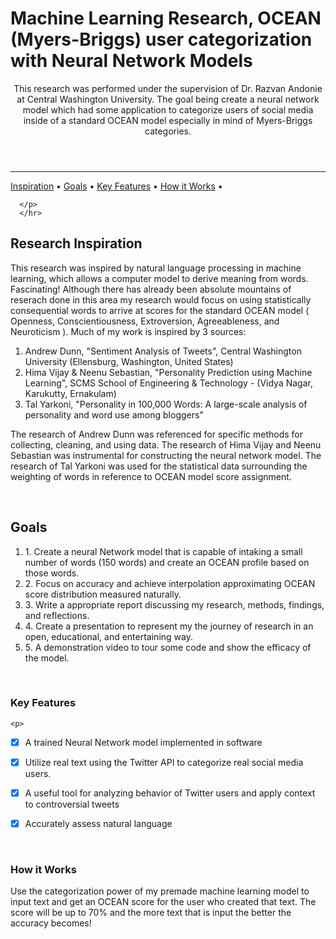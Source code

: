 <header>
  <h1  align="left">Machine Learning Research, OCEAN (Myers-Briggs) user categorization with Neural Network Models</h1>
 



</p>
  <p>
    This research was performed under the supervision of Dr. Razvan Andonie at Central Washington University. The goal being create a neural network model which had some application to categorize users of social media inside of a standard OCEAN model especially in mind of Myers-Briggs categories. 
  </p>
</header>

<!-- table of contents-->
<nav>
      <hr>
      <p align="left">
	    <a href="inspiration">Inspiration</a> •
         <a href="goals ">Goals</a> •
            <a href="#key-features">Key Features</a> •
            <a href="#how-to-use">How it Works</a> •
        
      </p>
      </hr>
</nav>

<section id="inspiration">

  <h1>Research Inspiration</h1>
  <p>
    This research was inspired by natural language processing in machine learning, which allows a computer model to derive meaning from words. Fascinating! Although there has already been absolute mountains of reserach done in this area my research would focus on using statistically consequential words to arrive at scores for the standard OCEAN model ( Openness, Conscientiousness, Extroversion, Agreeableness, and Neuroticism ). Much of my work is inspired by 3 sources: 
    <ol>
      <li>Andrew Dunn, "Sentiment Analysis of Tweets", Central Washington University (Ellensburg, Washington, United States) </li>
      <li>Hima Vijay & Neenu Sebastian, "Personality Prediction using Machine Learning", SCMS School of Engineering & Technology -  (Vidya Nagar, Karukutty, Ernakulam)</li>
      <li>Tal Yarkoni, "Personality in 100,000 Words: A large-scale analysis of personality and word use among bloggers"</li>
    </ol>

The research of Andrew Dunn was referenced for specific methods for collecting, cleaning, and using data. The research of Hima Vijay and Neenu Sebastian was instrumental for constructing the neural network model. The research of Tal Yarkoni was used for the statistical data surrounding the weighting of words in reference to OCEAN model score assignment.
  </p>
  <br/>
</section>

<section id="goals">
  <h1>Goals</h1>
  <p>
    
  <ol>
    <li>
     1. Create a neural Network model that is capable of intaking a small number of words (150 words) and create an OCEAN profile based on those words.
    </li>
    <li>
      2. Focus on accuracy and achieve interpolation approximating OCEAN score distribution measured naturally.
    </li>
    <li>
      3. Write a appropriate report discussing my research, methods, findings, and reflections.
    </li>
    <li>
      4. Create a presentation to represent my the journey of research in an open, educational, and entertaining way.
    </li>
    <li>
      5. A demonstration video to tour some code and show the efficacy of the model.
    </li>
  </ol>
    
  </p>
  <br/>
</section>

<section id="key-features">
  <!-- Demonstration GIF -->
  <article>
    <h1>Key Features</h1>

    <p>
      
- [x] A trained Neural Network model implemented in software
- [x] Utilize real text using the Twitter API to categorize real social media users.
- [x] A useful tool for analyzing behavior of Twitter users and apply context to controversial tweets

- [x] Accurately assess natural language 

    </p>
  </article>
  <br/>
</section>

<section id="how-to-use">
  <article>
    <h1>How it Works</h1>
    <p>Use the categorization power of my premade machine learning model to input text and get an OCEAN score for the user who created that text. The score will be up to 70% and the more text that is input the better the accuracy becomes!</p>


  </article>
  <br/>
</section>

